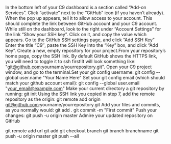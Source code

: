 In the bottom left of your C9 dashboard is a section called “Add-on Services”. Click “activate” next to the “GitHub” icon (if you haven’t already).
When the pop up appears, tell it to allow access to your account. This should complete the link between GitHub account and your C9 account.
While still on the dashboard, look to the right under “Account Settings” for the link “Show your SSH key”. Click on it, and copy the value which appears.
Go to the GitHub SSH settings page, and click “Add SSH Key”
Enter the title “C9″, paste the SSH Key into the “Key” box, and click “Add Key”.
Create a new, empty repository for your project.From your repository’s home page, copy the SSH link. By default GitHub shows the HTTPS link, you will need to toggle it to ssh first!It will look something like:
"git@github.com:yourname/yourrepository.git".
Open your C9 project window, and go to the terminal.Set your git config username:
git config --global user.name "Your Name Here"
Set your git config email (which should match your github account email):
git config --global user.email "your_email@example.com"
Make your current directory a git repository by running:
git init
Using the SSH link you copied in step 7, add the remote repository as the origin:
git remote add origin git@github.com:yourname/yourrepository.git
Add your files and commits, as you normally would:
git add .
git commit -m "First commit"
Push your changes:
git push -u origin master
Admire your updated repository on GitHub


git remote add url
git add
git checkout branch
git branch branchname
git push -u origin master
git push --all
